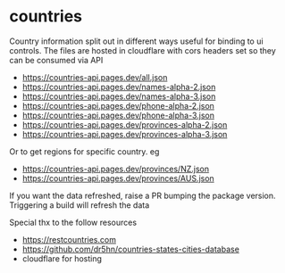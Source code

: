 # countries
Country information split out in different ways useful for binding
to ui controls. The files are hosted in cloudflare with cors headers set so they can 
be consumed via API


- https://countries-api.pages.dev/all.json
- https://countries-api.pages.dev/names-alpha-2.json
- https://countries-api.pages.dev/names-alpha-3.json
- https://countries-api.pages.dev/phone-alpha-2.json
- https://countries-api.pages.dev/phone-alpha-3.json
- https://countries-api.pages.dev/provinces-alpha-2.json
- https://countries-api.pages.dev/provinces-alpha-3.json

Or to get regions for specific country. eg
- https://countries-api.pages.dev/provinces/NZ.json
- https://countries-api.pages.dev/provinces/AUS.json

If you want the data refreshed, raise a PR bumping the package version.
Triggering a build will refresh the data

Special thx to the follow resources
- https://restcountries.com
- https://github.com/dr5hn/countries-states-cities-database
- cloudflare for hosting
